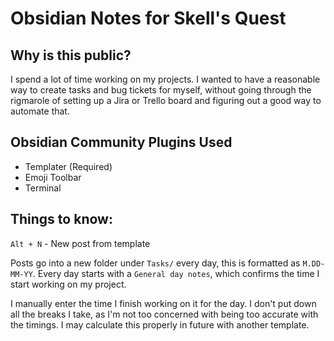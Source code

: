 # Obsidian Notes for Skell's Quest

## Why is this public?
I spend a lot of time working on my projects. I wanted to have a reasonable way to create tasks and bug tickets for myself, without going through the rigmarole of setting up a Jira or Trello board and figuring out a good way to automate that.

## Obsidian Community Plugins Used
- Templater (Required)
- Emoji Toolbar
- Terminal

## Things to know:
`Alt + N` - New post from template

Posts go into a new folder under `Tasks/` every day, this is formatted as `M.DD-MM-YY`. Every day starts with a `General day notes`, which confirms the time I start working on my project. 

I manually enter the time I finish working on it for the day. I don't put down all the breaks I take, as I'm not too concerned with being too accurate with the timings. I may calculate this properly in future with another template.